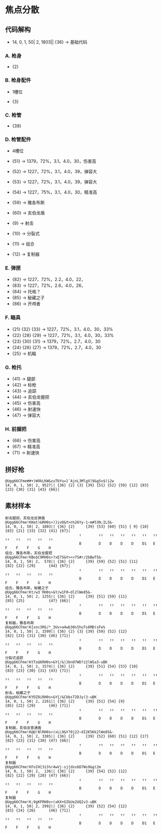 # 焦点分散

## 代码解构

- 14, 0, 1, 50| 2, 1803|| {36} → 基础代码

### A. 枪身

- {2}

### B. 枪身配件

- 1槽位

- {3}

### C. 枪管

- {39}

### D. 枪管配件

- 4槽位

- {51} → 1379，72%，3.1，4.0，30，伤害高
- {52} → 1227，72%，3.1，4.0，39，弹容大
- {53} → 1227，72%，3.1，4.0，39，弹容大
- {54} → 1227，75%，3.1，4.0，30，精准高
- {59} → 雅各布斯
- {60} → 亥伯龙盾

- {9} → 射击
- {10} → 分裂式
- {11} → 组合
- {12} → 复制器

### E. 弹匣

- {82} → 1227，72%，2.2，4.0，22，
- {83} → 1227，72%，2.6，4.0，26，
- {84} → 托格？
- {85} → 秘藏之子
- {86} → 开颅者

### F. 瞄具

- {21} {32} {33} → 1227，72%，3.1，4.0，30，33%
- {22} {28} {29} → 1227，72%，3.1，4.0，30，33%
- {23} {30} {31} → 1379，72%，2.7，4.0，30
- {24} {26} {27} → 1379，72%，2.7，4.0，30
- {25} → 机瞄

### G. 枪托

- {41} → 腿部
- {42} → 标枪
- {43} → 追踪
- {44} → 亥伯龙握把
- {45} → 伤害高
- {46} → 射速快
- {47} → 弹容大

### H. 前握把

- {66} → 伤害高
- {67} → 精准高
- {71} → 射速快

## 拼好枪

```
@Ugg66CFme##+)W9kLKW&zuTbYu=}`AjnL3MlgX)9&gSv$(i2w
14, 0, 1, 50| 2, 9527|| {36} {2} {3} {39} {51} {52} {59} {12} {83} {23} {30} {31} {43} {66}|
```

## 素材样本

```
射击腿部，亥伯龙反弹盾
@Ugg66CFme!KHat)&RH0s>)}ivD&Y>n%26Yy-1~m#53N;IL5&-
14, 0, 1, 50| 2, 1803|| {36} {2}     {39} {53} {60} {51} { 9} {18} {83} {21} {33} {32} {41} {67}|
                                  ↑        ↑↑   ↑↑   ↑↑   ↑↑   ↑↑   ↑↑   ↑↑   ↑↑   ↑↑   ↑↑   ↑↑ 
                                  B        D    D    D    D    D1   E    F    F    F    G    H
组合，雅各布斯，亥伯龙握把
@Ugg66CFme!KBo$C9RH0s>?xE75&Y><<7S#r/2bBwT5&-
14, 0, 1, 50| 2,  578|| {36} {2}     {39} {59} {52} {51} {11}      {82} {22} {29}      {44} {67}|
                                  ↑        ↑↑   ↑↑   ↑↑   ↑↑   ↑↑   ↑↑   ↑↑   ↑↑   ↑↑   ↑↑   ↑↑ 
                                  B        D    D    D    D    D1   E    F    F    F    G    H
组合，雅各布斯，秘藏之子
@Ugg66CFme!Kt/w3`RH0s>&Y/w1F0~dl2lWe85&-
14, 0, 1, 50| 2, 1255|| {36} {2}     {39} {51} {59} {11}           {85} {25}           {47} {66}|
                                  ↑        ↑↑   ↑↑   ↑↑   ↑↑   ↑↑   ↑↑   ↑↑   ↑↑   ↑↑   ↑↑   ↑↑ 
                                  B        D    D    D    D    D1   E    F    F    F    G    H
复制器，雅各布斯
@Ugg66CFme!K{xnc3RG/*_3Uv>a4wb30s5huTs6MD(sFw%
14, 0, 1, 50| 2, 1599|| {36} {2} {3} {39} {59} {52} {12}           {82} {23} {31} {30} {46} {71}|
                                  ↑        ↑↑   ↑↑   ↑↑   ↑↑   ↑↑   ↑↑   ↑↑   ↑↑   ↑↑   ↑↑   ↑↑ 
                                  B        D    D    D    D    D1   E    F    F    F    G    H
分裂式追踪
@Ugg66CFme!KtTa$6RH0s>&Y{/&)}bnO7WD?z2lWSa3-uBK
14, 0, 1, 50| 2, 1574|| {36} {2}     {39} {51} {54} {53} {10}      {83} {23} {30} {31} {43} {71}|
                                  ↑        ↑↑   ↑↑   ↑↑   ↑↑   ↑↑   ↑↑   ↑↑   ↑↑   ↑↑   ↑↑   ↑↑ 
                                  B        D    D    D    D    D1   E    F    F    F    G    H
射击，秘藏之子
@Ugg66CFme!KYDZ8iRH0s>&Y{/&CbbsT2DJy(3-uBK
14, 0, 1, 50| 2, 2261|| {36} {2}     {39} {51} {54} {9}            {85} {22} {29}      {46} {71}|
                                  ↑        ↑↑   ↑↑   ↑↑   ↑↑   ↑↑   ↑↑   ↑↑   ↑↑   ↑↑   ↑↑   ↑↑ 
                                  B        D    D    D    D    D1   E    F    F    F    G    H
复制器，亥伯龙普通盾
@Ugg66CFme!K@@!BlRH0s>(xLL9&Y?0j22~dI2K5Kk2lWe85&-
14, 0, 1, 50| 2, 3385|| {36} {2}     {39} {52} {60} {51} {12} {17} {82} {23} {31} {30} {47} {66}|
                                  ↑        ↑↑   ↑↑   ↑↑   ↑↑   ↑↑   ↑↑   ↑↑   ↑↑   ↑↑   ↑↑   ↑↑ 
                                  B        D    D    D    D    D1   E    F    F    F    G    H
复制器
@Ugg66CFme!KFoIH{3iS%r4wVj-sj{dxs6D7Ws9&g(2m
14, 0, 1, 50| 2,  136|| {36} {2}     {39} {54} {52} {12}           {82} {22} {29} {28} {47} {66}|
                                  ↑        ↑↑   ↑↑   ↑↑   ↑↑   ↑↑   ↑↑   ↑↑   ↑↑   ↑↑   ↑↑   ↑↑ 
                                  B        D    D    D    D    D1   E    F    F    F    G    H
复制器
@Ugg66CFme!K;9gKFRH0s>(xKX+GIbUe2UQ2v3-uBK
14, 0, 1, 50| 2, 2992|| {36} {2}     {39} {52} {54} {12}           {83} {24} {26}      {46} {71}|
                                  ↑        ↑↑   ↑↑   ↑↑   ↑↑   ↑↑   ↑↑   ↑↑   ↑↑   ↑↑   ↑↑   ↑↑ 
                                  B        D    D    D    D    D1   E    F    F    F    G    H

```